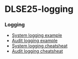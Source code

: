 # DLSE25-logging

### Logging
- [System logging example](system-logging-example.md)
- [Audit logging example](audit-logging-example.md)
- [System logging cheatsheat](system-logging-principles-cheatsheet.md)
- [Audit logging cheatsheat](audit-logging-principles-cheatsheet.md)
